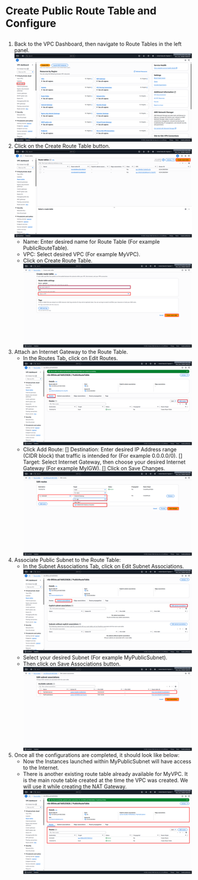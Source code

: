 # Create Public Route Table and Configure
##
1. Back to the VPC Dashboard, then navigate to Route Tables in the left panel. ![Dashboard_RouteTable](Images/Dashboard_RouteTable.png)
2. Click on the Create Route Table button. ![Create_RouteTable](Images/Create_RouteTable.png)
   - Name: Enter desired name for Route Table (For example PublicRouteTable).
   - VPC: Select desired VPC (For example MyVPC).
   - Click on Create Route Table. ![Created_RouteTable](Images/Created_RouteTable.png)
3. Attach an Internet Gateway to the Route Table.
   - In the Routes Tab, click on Edit Routes. ![Edit_RouteTable](Images/Edit_RouteTable.png)
   - Click Add Route:
     [] Destination: Enter desired IP Address range (CIDR block) that traffic is intended for (For example 0.0.0.0/0).
     [] Target: Select Internet Gateway, then choose your desired Internet Gateway (For example MyIGW).
     [] Click on Save Changes. ![Edited_RouteTable](Images/Edited_RouteTable.png)
4. Associate Public Subnet to the Route Table:
   - In the Subnet Associations Tab, click on Edit Subnet Associations. ![Attach_SubnetAssociate](Images/Attach_SubnetAssociate.png)
   - Select your desired Subnet (For example MyPublicSubnet).
   - Then click on Save Associations button. ![Attached_SubnetAssociate](Images/Attached_SubnetAssociate.png)
5. Once all the configurations are completed, it should look like below:
   - Now the Instances launched within MyPublicSubnet will have access to the Internet.
   - There is another existing route table already available for MyVPC. It is the main route table created at the time the VPC was created. We will use it while creating the NAT Gateway. ![Attached_SubnetAssociate_Done](Images/Attached_SubnetAssociate_Done.png)
